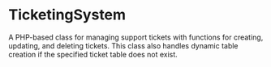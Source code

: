 # TicketingSystem
A PHP-based class for managing support tickets with functions for creating, updating, and deleting tickets. This class also handles dynamic table creation if the specified ticket table does not exist.

